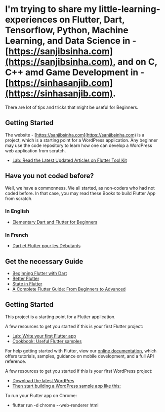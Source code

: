 # I'm trying to share my little-learning-experiences on Flutter, Dart, Tensorflow, Python, Machine Learning, and Data Science in - [https://sanjibsinha.com](https://sanjibsinha.com), and on C, C++ amd Game Development in - [https://sinhasanjib.com](https://sinhasanjib.com).

There are lot of tips and tricks that might be useful for Beginners. 

## Getting Started

The website - [https://sanjibsinha.com](https://sanjibsinha.com) is a project, which is a starting point for a WordPress application. Any beginner may use the code repository to learn how one can develop a WordPress web application from scratch.

- [Lab: Read the Latest Updated Articles on Flutter Tool Kit](https://sanjibsinha.com/category/flutter)


## Have you not coded before?
Well, we have a commonness. We all started, as non-coders who had not coded before.
In that case, you may read these Books to build Flutter App from scratch.
### In English
- [Elementary Dart and Flutter for Beginners](https://leanpub.com/elementarydartandflutterforbeginners)
### In French
- [Dart et Flutter pour les Débutants](https://leanpub.com/dartetflutterpourlesdbutants)


## Get the necessary Guide


- [Beginning Flutter with Dart](https://leanpub.com/beginningflutterwithdart)
- [Better Flutter](https://leanpub.com/betterflutter)
- [State in Flutter](https://leanpub.com/stateinflutter)
- [A Complete Flutter Guide: From Beginners to Advanced](https://leanpub.com/b/acompleteflutterguidefrombeginnerstoadvanced)


## Getting Started

This project is a starting point for a Flutter application.

A few resources to get you started if this is your first Flutter project:

- [Lab: Write your first Flutter app](https://flutter.dev/docs/get-started/codelab)
- [Cookbook: Useful Flutter samples](https://flutter.dev/docs/cookbook)

For help getting started with Flutter, view our
[online documentation](https://flutter.dev/docs), which offers tutorials,
samples, guidance on mobile development, and a full API reference.

A few resources to get you started if this is your first WordPress project:

- [Download the latest WordPres](https://wordpress.org)
- [Then start building a WordPress sample app like this:](https://sanjibsinha.com)

To run your Flutter app on Chrome:

- flutter run -d chrome --web-renderer html
